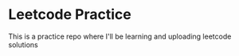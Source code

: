 # Leetcode Practice
This is a practice repo where I'll be learning and uploading leetcode solutions
